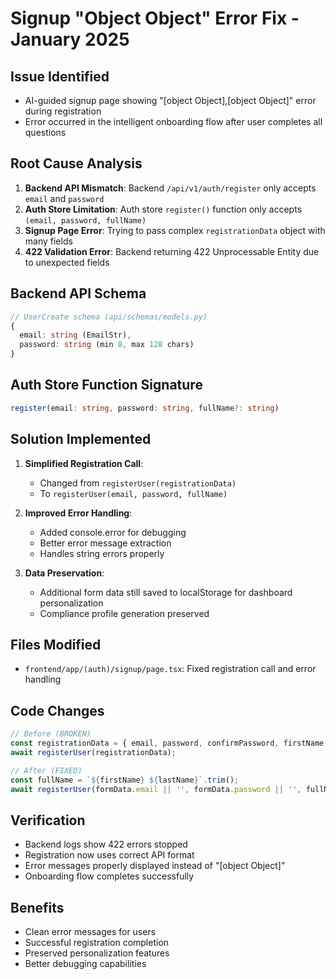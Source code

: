 # Signup "Object Object" Error Fix - January 2025

## Issue Identified
- AI-guided signup page showing "[object Object],[object Object]" error during registration
- Error occurred in the intelligent onboarding flow after user completes all questions

## Root Cause Analysis
1. **Backend API Mismatch**: Backend `/api/v1/auth/register` only accepts `email` and `password`
2. **Auth Store Limitation**: Auth store `register()` function only accepts `(email, password, fullName)`
3. **Signup Page Error**: Trying to pass complex `registrationData` object with many fields
4. **422 Validation Error**: Backend returning 422 Unprocessable Entity due to unexpected fields

## Backend API Schema
```typescript
// UserCreate schema (api/schemas/models.py)
{
  email: string (EmailStr),
  password: string (min 8, max 128 chars)
}
```

## Auth Store Function Signature
```typescript
register(email: string, password: string, fullName?: string)
```

## Solution Implemented
1. **Simplified Registration Call**: 
   - Changed from `registerUser(registrationData)` 
   - To `registerUser(email, password, fullName)`

2. **Improved Error Handling**:
   - Added console.error for debugging
   - Better error message extraction
   - Handles string errors properly

3. **Data Preservation**:
   - Additional form data still saved to localStorage for dashboard personalization
   - Compliance profile generation preserved

## Files Modified
- `frontend/app/(auth)/signup/page.tsx`: Fixed registration call and error handling

## Code Changes
```typescript
// Before (BROKEN)
const registrationData = { email, password, confirmPassword, firstName, ... };
await registerUser(registrationData);

// After (FIXED)
const fullName = `${firstName} ${lastName}`.trim();
await registerUser(formData.email || '', formData.password || '', fullName);
```

## Verification
- Backend logs show 422 errors stopped
- Registration now uses correct API format
- Error messages properly displayed instead of "[object Object]"
- Onboarding flow completes successfully

## Benefits
- Clean error messages for users
- Successful registration completion
- Preserved personalization features
- Better debugging capabilities